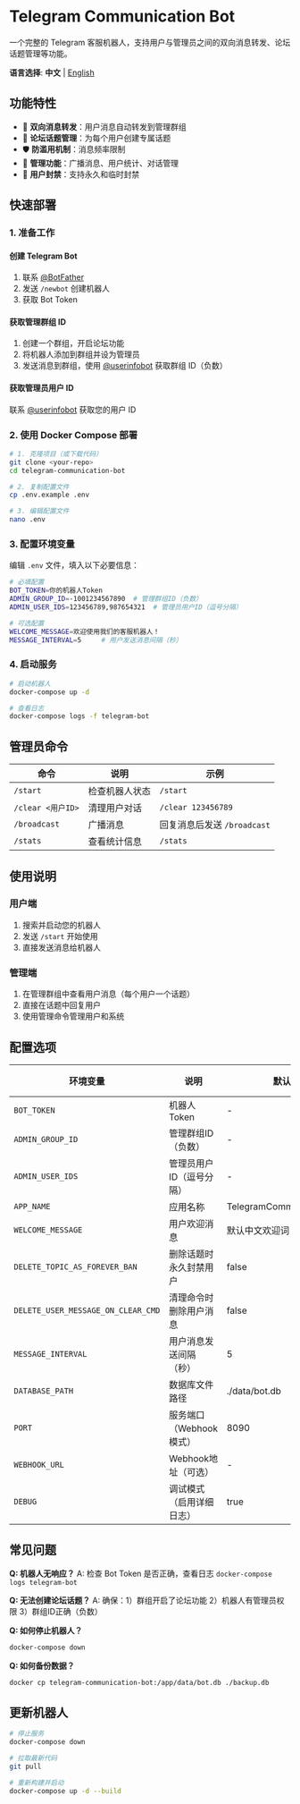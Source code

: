 # Telegram Communication Bot

一个完整的 Telegram 客服机器人，支持用户与管理员之间的双向消息转发、论坛话题管理等功能。

**语言选择**: **中文** | [English](README.en.md)

## 功能特性

- 💬 **双向消息转发**：用户消息自动转发到管理群组
- 🎯 **论坛话题管理**：为每个用户创建专属话题
- 🛡️ **防滥用机制**：消息频率限制
- 📡 **管理功能**：广播消息、用户统计、对话管理
- 🚫 **用户封禁**：支持永久和临时封禁

## 快速部署

### 1. 准备工作

#### 创建 Telegram Bot
1. 联系 [@BotFather](https://t.me/botfather)
2. 发送 `/newbot` 创建机器人
3. 获取 Bot Token

#### 获取管理群组 ID
1. 创建一个群组，开启论坛功能
2. 将机器人添加到群组并设为管理员
3. 发送消息到群组，使用 [@userinfobot](https://t.me/userinfobot) 获取群组 ID（负数）

#### 获取管理员用户 ID
联系 [@userinfobot](https://t.me/userinfobot) 获取您的用户 ID

### 2. 使用 Docker Compose 部署

```bash
# 1. 克隆项目（或下载代码）
git clone <your-repo>
cd telegram-communication-bot

# 2. 复制配置文件
cp .env.example .env

# 3. 编辑配置文件
nano .env
```

### 3. 配置环境变量

编辑 `.env` 文件，填入以下必要信息：

```bash
# 必填配置
BOT_TOKEN=你的机器人Token
ADMIN_GROUP_ID=-1001234567890  # 管理群组ID（负数）
ADMIN_USER_IDS=123456789,987654321  # 管理员用户ID（逗号分隔）

# 可选配置
WELCOME_MESSAGE=欢迎使用我们的客服机器人！
MESSAGE_INTERVAL=5     # 用户发送消息间隔（秒）
```

### 4. 启动服务

```bash
# 启动机器人
docker-compose up -d

# 查看日志
docker-compose logs -f telegram-bot
```

## 管理员命令

| 命令 | 说明 | 示例 |
|------|------|------|
| `/start` | 检查机器人状态 | `/start` |
| `/clear <用户ID>` | 清理用户对话 | `/clear 123456789` |
| `/broadcast` | 广播消息 | 回复消息后发送 `/broadcast` |
| `/stats` | 查看统计信息 | `/stats` |

## 使用说明

### 用户端
1. 搜索并启动您的机器人
2. 发送 `/start` 开始使用
3. 直接发送消息给机器人

### 管理端
1. 在管理群组中查看用户消息（每个用户一个话题）
2. 直接在话题中回复用户
3. 使用管理命令管理用户和系统

## 配置选项

| 环境变量 | 说明 | 默认值 | 必须 |
|----------|------|--------|------|
| `BOT_TOKEN` | 机器人Token | - | ✅ |
| `ADMIN_GROUP_ID` | 管理群组ID（负数） | - | ✅ |
| `ADMIN_USER_IDS` | 管理员用户ID（逗号分隔） | - | ✅ |
| `APP_NAME` | 应用名称 | TelegramCommunicationBot | ❌ |
| `WELCOME_MESSAGE` | 用户欢迎消息 | 默认中文欢迎词 | ❌ |
| `DELETE_TOPIC_AS_FOREVER_BAN` | 删除话题时永久封禁用户 | false | ❌ |
| `DELETE_USER_MESSAGE_ON_CLEAR_CMD` | 清理命令时删除用户消息 | false | ❌ |
| `MESSAGE_INTERVAL` | 用户消息发送间隔（秒） | 5 | ❌ |
| `DATABASE_PATH` | 数据库文件路径 | ./data/bot.db | ❌ |
| `PORT` | 服务端口（Webhook模式） | 8090 | ❌ |
| `WEBHOOK_URL` | Webhook地址（可选） | - | ❌ |
| `DEBUG` | 调试模式（启用详细日志） | true | ❌ |

## 常见问题

**Q: 机器人无响应？**
A: 检查 Bot Token 是否正确，查看日志 `docker-compose logs telegram-bot`

**Q: 无法创建论坛话题？**
A: 确保：1）群组开启了论坛功能 2）机器人有管理员权限 3）群组ID正确（负数）


**Q: 如何停止机器人？**
```bash
docker-compose down
```

**Q: 如何备份数据？**
```bash
docker cp telegram-communication-bot:/app/data/bot.db ./backup.db
```

## 更新机器人

```bash
# 停止服务
docker-compose down

# 拉取最新代码
git pull

# 重新构建并启动
docker-compose up -d --build
```